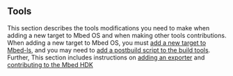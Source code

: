 <h2 id="contributing-tools">Tools</h2>

This section describes the tools modifications you need to make when adding a new target to Mbed OS and when making other tools contributions. When adding a new target to Mbed OS, you must [add a new target to Mbed-ls](/docs/development/reference/contributing-tools.html#mbed-ls), and you may need to [add a postbuild script to the build tools](/docs/development/reference/contributing-tools.html#build-tool). Further, This section includes instructions on [adding an exporter](/docs/development/reference/contributing-tools.html#adding-exporters) and [contributing to the Mbed HDK](/docs/development/reference/contributing-tools.html#arm-mbed-hdk)

